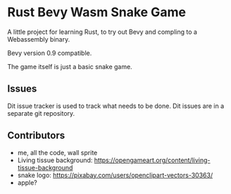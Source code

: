 # Rust Bevy Wasm Snake Game

A little project for learning Rust, to try out Bevy and compling
to a Webassembly binary.

Bevy version 0.9 compatible.

The game itself is just a basic snake game.

## Issues

Dit issue tracker is used to track what needs to be done.
Dit issues are in a separate git repository.

## Contributors

  - me, all the code, wall sprite
  - Living tissue background: https://opengameart.org/content/living-tissue-background
  - snake logo: https://pixabay.com/users/openclipart-vectors-30363/
  - apple?
